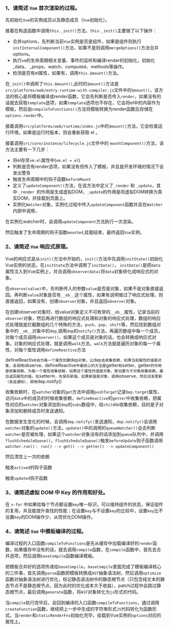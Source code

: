 ### 1、请简述 `Vue` 首次渲染的过程。

先初始化`Vue`的实例成员以及静态成员（`Vue`初始化）。

接着在构造函数中调用`this._init()`方法，`this._init()`主要做了以下操作：

- 合并options，先判断当前`Vue`实例是否是组件，如果是组件则执行`initInternalComponent()`方法，如果不是则调用`mergeOptions()`方法合并options。
- 执行`vm`的生命周期相关变量、事件的监听和编译render的初始化，初始化  _data、 _props、watch、computed、methods等操作。
- 检测是否有el属性，如果有，调用`this.$mount()`方法。

在`_init()`中调用了`this.$mount()`,此时的`$mount()`方法是`src/platforms/web/entry-runtime-with-compiler.js`文件中的`$mount()`，该方法的核心是将模板编译成render函数，它会先判断是否传入`render`，如果没有的话就去获取`template`选项，如果`template`选项也不存在，它会将el中的内容作为模板，然后由`compileToFunctions()`方法将模板转换为render函数后存储在`options.render`中。

接着调用`src/platforms/web/runtime/index.js`中的`$mount()`方法，它会检查运行环境，如果是运行时版本，则会重新获取 el 。

接着调用`src/core/instance/lifecycle.js`文件中的 `mountComponent()`方法，该方法主要有一下几步：

- 将el存至`vm.el`属性中(`vm.el = el`)
- 判断是否有render选项，如果没有但传入了模板，并且是开发环境的情况下会发出警告
- 触发生命周期中的钩子函数`beforeMount`
- 定义了`updateComponent()`方法，在该方法中定义了`_render` 和 `_update`，其中 `_render `的作用是生成虚拟DOM，`_update`的作用是将虚拟DOM转换为真实DOM，并挂载到页面上。
- 实例化`Watcher`对象，实例化过程中传入`updateComponent`函数并且在`Watcher`内部中调用，

在实例化watcher时，会调用`updateComponent`方法执行一次渲染。

然后触发了生命周期的钩子函数`mounted`,挂载结束，最终返回`Vue`实例。



### 2、请简述 `Vue` 响应式原理。

Vue的响应式是从`init()`方法中开始的，`init()`方法中先调用`initState()`初始化Vue实例的状态，在`initState`方法中调用了`initData()`， `initData()`是把`data`属性注入到Vue实例上，并且调用`observe(data)`将`data`对象转化成响应式的对象。

在`observe(value)`中，先判断传入的参数`value`是否是对象，如果不是对象直接返回。再判断`value`对象是否有`__ob__`这个属性，如果有说明做过了响应式处理，则直接返回，如果没有，创建`observer`对象，并且返回`observer`对象。

在创建observer对象时，给value对象定义不可枚举的`__ob__`属性，记录当前的`observer`对象，然后再进行数组的响应式处理和对象的响应式处理，数组的响应式处理就是拦截数组的几个特殊的方法，`push`、`pop`、`shift`等，然后找到数组对象中的`__ob__`对象中的`dep`,调用`dep`的`notify()`方法，再遍历数组中每一个成员，对每个成员调用`observer()`，如果这个成员是对象的话，也会转换成响应式对象。对象的响应式处理，就是调用`walk`方法，`walk`方法就是遍历对象的每一个属性，对每个属性调用`defineReactive`方法

defineReactive`会为每一个属性创建`dep`对象，让`dep`去收集依赖，如果当前属性的值是对象，会调用`observe`。`defineReactive`中最核心的方法是`getter`和`setter`。`getter`的作用是收集依赖，为每一个属性收集依赖，如果这个属性的值是对象，那也要为子对象收集依赖，最后返回属性的值。在`setter`中，先保存新值，如果新值是对象，调用`observe`，然后派发更新（发送通知），调用`dep.notify()

收集依赖时，在`watcher`对象的`get`方法中调用`pushTarget`记录`Dep.target`属性，访问`data`中的成员的时候收集依赖，`defineReactive`的`getter`中收集依赖，把属性对应的`watcher`对象添加到`dep`的`subs`数组中，给`childOb`收集依赖，目的是子对象添加和删除成员时发送通知。

在数据发生变化的时候，会调用`dep.notify()`发送通知，`dep.notify()`会调用`watcher`对象的`update()`方法，`update()`中的调用的`queueWatcher()`会去判断`watcher`是否被处理，如果这个`watcher`对象没有的话添加到`queue`队列中，并调用`flushScheduleQueue()`，`flushScheduleQueue()`触发`beforeUpdate`钩子函数调用`watcher.run()： run() --> get() --> getter() --> updateComponent()`

然后清空上一次的依赖

触发`actived`的钩子函数

触发`updated`钩子函数



### 3、请简述虚拟 DOM 中 Key 的作用和好处。

在 `v-for` 中如果给每个节点都设置`key`唯一标识，可以维持组件的状态，保证组件的复用，并且能提升查找的性能；在设置`key`与不设置`key`的比较中，设置`key`比不设置`key`的DOM操作少，从而优化DOM操作。

### 4、请简述 `Vue` 中模板编译的过程。

编译过程的入口函数`compileToFunctions`是先从缓存中加载编译好的`render`函数，如果缓存中没有的话，就去调用`compile`函数，在`compile`函数中，首先去合并选项，然后调用`baseCompile`函数编译模板。

把模板合并好的选项传递给`baseCompile`，`baseCompile`里面完成了模板编译核心的三件事，首先调用`parse`函数把模板转换成`AST`抽象语法树，然后调用`optimize`函数对抽象语法树进行优化，标记静态语法树中的静态根节点（只包含纯文本的静态节点不是静态根节点，因为此时的优化成本大于收益），patch过程中会跳过静态根节点，最后调用`generate`函数，将`AST`对象转化为`js`形式的代码。

当`compile`执行完毕后，会回到编译的入口函数`compileToFunctions`，通过调用`createFunction`函数，继续把上一步中生成的字符串形式`JS`代码转化为函数形式。当`render`和`staticRenderFns`初始化完毕，挂载到Vue实例的`options`对应的属性上。